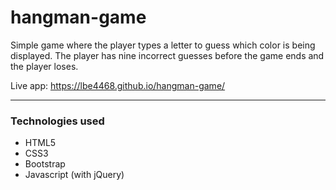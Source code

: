 # hangman-game

Simple game where the player types a letter to guess which color is being displayed. The player has nine incorrect guesses before the game ends and the player loses. 

Live app: https://lbe4468.github.io/hangman-game/
<hr>

<h3>Technologies used</h3>
<ul>
  <li>
    HTML5
  </li>
  <li>
    CSS3
  </li>
  <li>
    Bootstrap
  </li>
  <li>
    Javascript (with jQuery)
  </li>
</ul>
